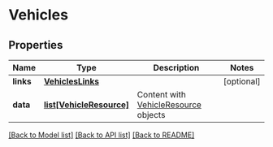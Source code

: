 # Vehicles

## Properties
Name | Type | Description | Notes
------------ | ------------- | ------------- | -------------
**links** | [**VehiclesLinks**](VehiclesLinks.md) |  | [optional] 
**data** | [**list[VehicleResource]**](VehicleResource.md) | Content with [VehicleResource](#vehicleresource) objects | 

[[Back to Model list]](../README.md#documentation-for-models) [[Back to API list]](../README.md#documentation-for-api-endpoints) [[Back to README]](../README.md)



